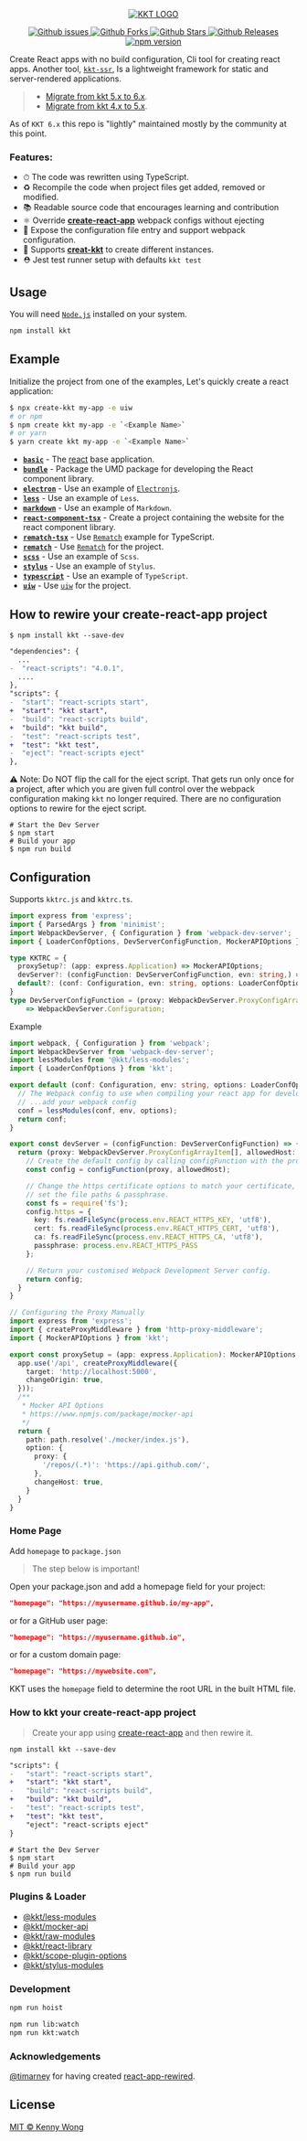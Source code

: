 <p align="center">
  <a href="https://github.com/kktjs/kkt">
    <img src="https://raw.githubusercontent.com/kktjs/kkt/d2bb00dc2d0bd9bb133f3a369d0ad2f5330ed4af/website/kkt.svg?sanitize=true" alt="KKT LOGO">
  </a>
</p>

<p align="center">
  <a href="https://github.com/kktjs/kkt/issues">
    <img src="https://img.shields.io/github/issues/kktjs/kkt.svg" alt="Github issues">
  </a>
  <a href="https://github.com/kktjs/kkt/network">
    <img src="https://img.shields.io/github/forks/kktjs/kkt.svg" alt="Github Forks">
  </a>
  <a href="https://github.com/kktjs/kkt/stargazers">
    <img src="https://img.shields.io/github/stars/kktjs/kkt.svg" alt="Github Stars">
  </a>
  <a href="https://github.com/kktjs/kkt/releases">
    <img src="https://img.shields.io/github/release/kktjs/kkt.svg" alt="Github Releases">
  </a>
  <a href="https://www.npmjs.com/package/kkt">
    <img src="https://img.shields.io/npm/v/kkt.svg" alt="npm version">
  </a>
</p>

Create React apps with no build configuration, Cli tool for creating react apps. Another tool, [`kkt-ssr`](https://github.com/kktjs/kkt-ssr), Is a lightweight framework for static and server-rendered applications.

> - [Migrate from kkt 5.x to 6.x](https://github.com/kktjs/kkt/issues/133).  
> - [Migrate from kkt 4.x to 5.x](https://github.com/kktjs/kkt-next/issues/1).  

As of `KKT 6.x` this repo is "lightly" maintained mostly by the community at this point.

### Features:

- ⏱ The code was rewritten using TypeScript.
- ♻️ Recompile the code when project files get added, removed or modified.
- 📚 Readable source code that encourages learning and contribution
- ⚛️ Override [**create-react-app**](https://github.com/facebook/create-react-app) webpack configs without ejecting
- 💝 Expose the configuration file entry and support webpack configuration.
- 🚀 Supports [**creat-kkt**](https://github.com/kktjs/create-kkt) to create different instances.
- ⛑ Jest test runner setup with defaults `kkt test`

## Usage

You will need [`Node.js`](https://nodejs.org) installed on your system. 

```bash
npm install kkt
```

## Example

Initialize the project from one of the examples, Let's quickly create a react application:

```bash
$ npx create-kkt my-app -e uiw
# or npm
$ npm create kkt my-app -e `<Example Name>`
# or yarn 
$ yarn create kkt my-app -e `<Example Name>`
```

- [**`basic`**](https://github.com/kktjs/kkt/tree/master/example/basic) - The [react](https://github.com/facebook/react) base application.
- [**`bundle`**](https://github.com/kktjs/kkt/tree/master/example/bundle) - Package the UMD package for developing the React component library.
- [**`electron`**](https://github.com/kktjs/kkt/tree/master/example/electron) - Use an example of [`Electronjs`](https://github.com/electron).
- [**`less`**](https://github.com/kktjs/kkt/tree/master/example/less) - Use an example of `Less`.
- [**`markdown`**](https://github.com/kktjs/kkt/tree/master/example/markdown) - Use an example of `Markdown`.
- [**`react-component-tsx`**](https://github.com/kktjs/kkt/tree/master/example/react-component-tsx) - Create a project containing the website for the react component library.
- [**`rematch-tsx`**](https://github.com/kktjs/kkt/tree/master/example/rematch-tsx) - Use [`Rematch`](https://github.com/rematch/rematch) example for TypeScript.
- [**`rematch`**](https://github.com/kktjs/kkt/tree/master/example/rematch) - Use [`Rematch`](https://github.com/rematch/rematch) for the project.
- [**`scss`**](https://github.com/kktjs/kkt/tree/master/example/scss) - Use an example of `Scss`.
- [**`stylus`**](https://github.com/kktjs/kkt/tree/master/example/stylus) - Use an example of `Stylus`.
- [**`typescript`**](https://github.com/kktjs/kkt/tree/master/example/typescript) - Use an example of `TypeScript`.
- [**`uiw`**](https://github.com/kktjs/kkt/tree/master/example/uiw) - Use [`uiw`](https://uiwjs.github.io/) for the project.


## How to rewire your create-react-app project

```shell
$ npm install kkt --save-dev
```

```diff
"dependencies": {
  ...
-  "react-scripts": "4.0.1",
  ....
},
"scripts": {
-  "start": "react-scripts start",
+  "start": "kkt start",
-  "build": "react-scripts build",
+  "build": "kkt build",
-  "test": "react-scripts test",
+  "test": "kkt test",
-  "eject": "react-scripts eject"
},
```

⚠️ Note: Do NOT flip the call for the eject script. That gets run only once for a project, after which you are given full control over the webpack configuration making `kkt` no longer required. There are no configuration options to rewire for the eject script.

```shell
# Start the Dev Server
$ npm start
# Build your app
$ npm run build
```

## Configuration

Supports `kktrc.js` and `kktrc.ts`.

```ts
import express from 'express';
import { ParsedArgs } from 'minimist';
import WebpackDevServer, { Configuration } from 'webpack-dev-server';
import { LoaderConfOptions, DevServerConfigFunction, MockerAPIOptions } from 'kkt';

type KKTRC = {
  proxySetup?: (app: express.Application) => MockerAPIOptions;
  devServer?: (configFunction: DevServerConfigFunction, evn: string,) => DevServerConfigFunction;
  default?: (conf: Configuration, evn: string, options: LoaderConfOptions) => Configuration;
}
type DevServerConfigFunction = (proxy: WebpackDevServer.ProxyConfigArrayItem[], allowedHost: string)
    => WebpackDevServer.Configuration;
```

Example

```ts
import webpack, { Configuration } from 'webpack';
import WebpackDevServer from 'webpack-dev-server';
import lessModules from '@kkt/less-modules';
import { LoaderConfOptions } from 'kkt';

export default (conf: Configuration, env: string, options: LoaderConfOptions) => {
  // The Webpack config to use when compiling your react app for development or production.
  // ...add your webpack config
  conf = lessModules(conf, env, options);
  return conf;
}

export const devServer = (configFunction: DevServerConfigFunction) => {
  return (proxy: WebpackDevServer.ProxyConfigArrayItem[], allowedHost: string) => {
    // Create the default config by calling configFunction with the proxy/allowedHost parameters
    const config = configFunction(proxy, allowedHost);

    // Change the https certificate options to match your certificate, using the .env file to
    // set the file paths & passphrase.
    const fs = require('fs');
    config.https = {
      key: fs.readFileSync(process.env.REACT_HTTPS_KEY, 'utf8'),
      cert: fs.readFileSync(process.env.REACT_HTTPS_CERT, 'utf8'),
      ca: fs.readFileSync(process.env.REACT_HTTPS_CA, 'utf8'),
      passphrase: process.env.REACT_HTTPS_PASS
    };

    // Return your customised Webpack Development Server config.
    return config;
  }
}

// Configuring the Proxy Manually
import express from 'express';
import { createProxyMiddleware } from 'http-proxy-middleware';
import { MockerAPIOptions } from 'kkt';

export const proxySetup = (app: express.Application): MockerAPIOptions => {
  app.use('/api', createProxyMiddleware({
    target: 'http://localhost:5000',
    changeOrigin: true,
  }));
  /**
   * Mocker API Options
   * https://www.npmjs.com/package/mocker-api
   */
  return {
    path: path.resolve('./mocker/index.js'),
    option: {
      proxy: {
        '/repos/(.*)': 'https://api.github.com/',
      },
      changeHost: true,
    }
  }
}
```

### Home Page

Add `homepage` to `package.json`

> The step below is important!

Open your package.json and add a homepage field for your project:

```json
"homepage": "https://myusername.github.io/my-app",
```

or for a GitHub user page:

```json
"homepage": "https://myusername.github.io",
```

or for a custom domain page:

```json
"homepage": "https://mywebsite.com",
```

KKT uses the `homepage` field to determine the root URL in the built HTML file.

### How to kkt your create-react-app project

> Create your app using [create-react-app](https://github.com/facebook/create-react-app) and then rewire it.

```shell
npm install kkt --save-dev
```

```diff
"scripts": {
-   "start": "react-scripts start",
+   "start": "kkt start",
-   "build": "react-scripts build",
+   "build": "kkt build",
-   "test": "react-scripts test",
+   "test": "kkt test",
    "eject": "react-scripts eject"
}
```

```shell
# Start the Dev Server
$ npm start
# Build your app
$ npm run build
```

### Plugins & Loader

- [@kkt/less-modules](https://github.com/kktjs/kkt/tree/master/packages/less-modules)
- [@kkt/mocker-api](https://github.com/kktjs/kkt/tree/master/packages/mocker-api)
- [@kkt/raw-modules](https://github.com/kktjs/kkt/tree/master/packages/raw-modules)
- [@kkt/react-library](https://github.com/kktjs/kkt/tree/master/packages/react-library)
- [@kkt/scope-plugin-options](https://github.com/kktjs/kkt/tree/master/packages/scope-plugin-options)
- [@kkt/stylus-modules](https://github.com/kktjs/kkt/tree/master/packages/stylus-modules)

### Development

```bash
npm run hoist

npm run lib:watch
npm run kkt:watch
```

### Acknowledgements

[@timarney](https://github.com/timarney) for having created [react-app-rewired](https://github.com/timarney/react-app-rewired).

## License

[MIT © Kenny Wong](./LICENSE)
